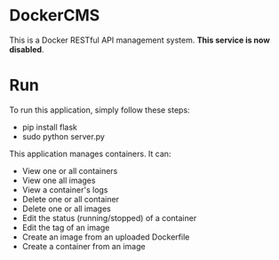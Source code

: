 # DockerCMS
This is a Docker RESTful API management system. **This service is now disabled**.

# Run
To run this application, simply follow these steps:
- pip install flask
- sudo python server.py

This application manages containers. It can:
- View one or all containers
- View one all images
- View a container's logs
- Delete one or all container
- Delete one or all images
- Edit the status (running/stopped) of a container
- Edit the tag of an image
- Create an image from an uploaded Dockerfile
- Create a container from an image
